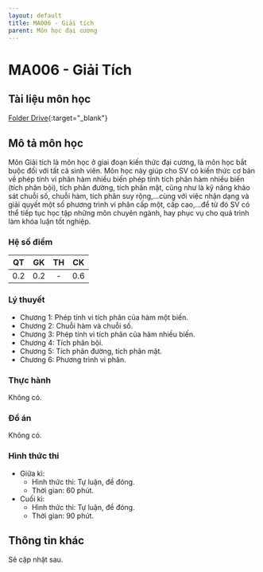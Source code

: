 ```yaml
---
layout: default
title: MA006 - Giải tích
parent: Môn học đại cương
---
```


# MA006 - Giải Tích
## Tài liệu môn học

[Folder Drive](https://drive.google.com/drive/folders/1Fg1KRbawUe6emuC6D5tR-GmTC0b4WdkV?usp=drive_link){:target="_blank"}

## Mô tả môn học

Môn Giải tích là môn học ở giai đoạn kiến thức đại cương, là môn học bắt buộc đối với tất cả sinh viên. Môn học này giúp cho SV có kiến thức cơ bản về phép tính vi phân hàm nhiều biến phép tính tích phân hàm nhiều biến (tích phân bội), tích phân đường, tích phân mặt, cũng như là kỹ năng khảo sát chuỗi số, chuỗi hàm, tích phân suy rộng,…cùng với việc nhận dạng và giải quyết một số phương trình vi phân cấp một, cấp cao,…để từ đó SV có thể tiếp tục học tập những môn chuyên ngành, hay phục vụ cho quá trình làm khóa luận tốt nghiệp.

### Hệ số điểm

| QT   | GK  | TH  | CK  |
|------|-----|-----|-----|
| <center> 0.2 </center>| <center> 0.2 </center>| <center>-</center> | <center> 0.6 </center> |

### Lý thuyết

- Chương 1: Phép tính vi tích phân của hàm một biến.
- Chương 2: Chuỗi hàm và chuỗi số.
- Chương 3: Phép tính vi tích phân của hàm nhiều biến.
- Chương 4: Tích phân bội.
- Chương 5: Tích phân đường, tích phân mặt.
- Chương 6: Phương trình vi phân.

### Thực hành

Không có.

### Đồ án

Không có.

### Hình thức thi

- Giữa kì:
  + Hình thức thi: Tự luận, đề đóng.
  + Thời gian: 60 phút.
- Cuối kì:
  + Hình thức thi: Tự luận, đề đóng.
  + Thời gian: 90 phút.

## Thông tin khác

Sẽ cập nhật sau.
